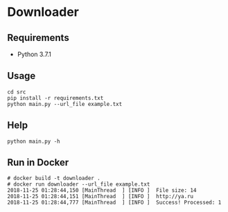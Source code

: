 # Downloader 

## Requirements
- Python 3.7.1

## Usage
```
cd src
pip install -r requirements.txt
python main.py --url_file example.txt
```

## Help
```
python main.py -h
```

## Run in Docker

```
# docker build -t downloader .
# docker run downloader --url_file example.txt
2018-11-25 01:28:44,150 [MainThread  ] [INFO ]  File size: 14
2018-11-25 01:28:44,151 [MainThread  ] [INFO ]  http://ya.ru
2018-11-25 01:28:44,777 [MainThread  ] [INFO ]  Success! Processed: 1
```

